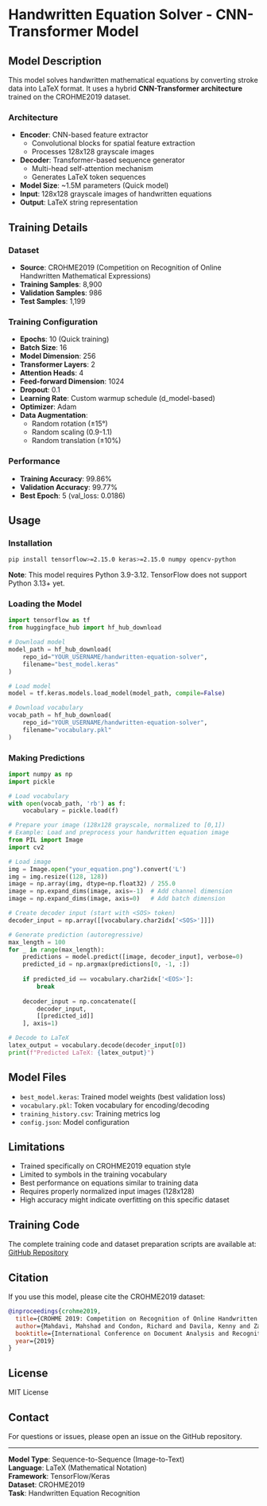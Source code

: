 # Handwritten Equation Solver - CNN-Transformer Model

## Model Description

This model solves handwritten mathematical equations by converting stroke data into LaTeX format. It uses a hybrid **CNN-Transformer architecture** trained on the CROHME2019 dataset.

### Architecture
- **Encoder**: CNN-based feature extractor
  - Convolutional blocks for spatial feature extraction
  - Processes 128x128 grayscale images
- **Decoder**: Transformer-based sequence generator
  - Multi-head self-attention mechanism
  - Generates LaTeX token sequences
- **Model Size**: ~1.5M parameters (Quick model)
- **Input**: 128x128 grayscale images of handwritten equations
- **Output**: LaTeX string representation

## Training Details

### Dataset
- **Source**: CROHME2019 (Competition on Recognition of Online Handwritten Mathematical Expressions)
- **Training Samples**: 8,900
- **Validation Samples**: 986
- **Test Samples**: 1,199

### Training Configuration
- **Epochs**: 10 (Quick training)
- **Batch Size**: 16
- **Model Dimension**: 256
- **Transformer Layers**: 2
- **Attention Heads**: 4
- **Feed-forward Dimension**: 1024
- **Dropout**: 0.1
- **Learning Rate**: Custom warmup schedule (d_model-based)
- **Optimizer**: Adam
- **Data Augmentation**: 
  - Random rotation (±15°)
  - Random scaling (0.9-1.1)
  - Random translation (±10%)

### Performance
- **Training Accuracy**: 99.86%
- **Validation Accuracy**: 99.77%
- **Best Epoch**: 5 (val_loss: 0.0186)

## Usage

### Installation

```bash
pip install tensorflow>=2.15.0 keras>=2.15.0 numpy opencv-python
```

**Note**: This model requires Python 3.9-3.12. TensorFlow does not support Python 3.13+ yet.

### Loading the Model

```python
import tensorflow as tf
from huggingface_hub import hf_hub_download

# Download model
model_path = hf_hub_download(
    repo_id="YOUR_USERNAME/handwritten-equation-solver",
    filename="best_model.keras"
)

# Load model
model = tf.keras.models.load_model(model_path, compile=False)

# Download vocabulary
vocab_path = hf_hub_download(
    repo_id="YOUR_USERNAME/handwritten-equation-solver",
    filename="vocabulary.pkl"
)
```

### Making Predictions

```python
import numpy as np
import pickle

# Load vocabulary
with open(vocab_path, 'rb') as f:
    vocabulary = pickle.load(f)

# Prepare your image (128x128 grayscale, normalized to [0,1])
# Example: Load and preprocess your handwritten equation image
from PIL import Image
import cv2

# Load image
img = Image.open("your_equation.png").convert('L')
img = img.resize((128, 128))
image = np.array(img, dtype=np.float32) / 255.0
image = np.expand_dims(image, axis=-1)  # Add channel dimension
image = np.expand_dims(image, axis=0)   # Add batch dimension

# Create decoder input (start with <SOS> token)
decoder_input = np.array([[vocabulary.char2idx['<SOS>']]])

# Generate prediction (autoregressive)
max_length = 100
for _ in range(max_length):
    predictions = model.predict([image, decoder_input], verbose=0)
    predicted_id = np.argmax(predictions[0, -1, :])
    
    if predicted_id == vocabulary.char2idx['<EOS>']:
        break
    
    decoder_input = np.concatenate([
        decoder_input, 
        [[predicted_id]]
    ], axis=1)

# Decode to LaTeX
latex_output = vocabulary.decode(decoder_input[0])
print(f"Predicted LaTeX: {latex_output}")
```

## Model Files

- `best_model.keras`: Trained model weights (best validation loss)
- `vocabulary.pkl`: Token vocabulary for encoding/decoding
- `training_history.csv`: Training metrics log
- `config.json`: Model configuration

## Limitations

- Trained specifically on CROHME2019 equation style
- Limited to symbols in the training vocabulary
- Best performance on equations similar to training data
- Requires properly normalized input images (128x128)
- High accuracy might indicate overfitting on this specific dataset

## Training Code

The complete training code and dataset preparation scripts are available at:
[GitHub Repository](https://github.com/YOUR_USERNAME/DeepLearning-Project-Handwritten-Equation-Solver)

## Citation

If you use this model, please cite the CROHME2019 dataset:

```bibtex
@inproceedings{crohme2019,
  title={CROHME 2019: Competition on Recognition of Online Handwritten Mathematical Expressions},
  author={Mahdavi, Mahshad and Condon, Richard and Davila, Kenny and Zanibbi, Richard},
  booktitle={International Conference on Document Analysis and Recognition},
  year={2019}
}
```

## License

MIT License

## Contact

For questions or issues, please open an issue on the GitHub repository.

---

**Model Type**: Sequence-to-Sequence (Image-to-Text)  
**Language**: LaTeX (Mathematical Notation)  
**Framework**: TensorFlow/Keras  
**Dataset**: CROHME2019  
**Task**: Handwritten Equation Recognition

